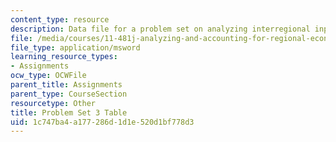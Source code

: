 ```yaml
---
content_type: resource
description: Data file for a problem set on analyzing interregional input-output data.
file: /media/courses/11-481j-analyzing-and-accounting-for-regional-economic-growth-spring-2009/1c747ba4a177286d1d1e520d1bf778d3_pset03_table.xls
file_type: application/msword
learning_resource_types:
- Assignments
ocw_type: OCWFile
parent_title: Assignments
parent_type: CourseSection
resourcetype: Other
title: Problem Set 3 Table
uid: 1c747ba4-a177-286d-1d1e-520d1bf778d3
---
```

